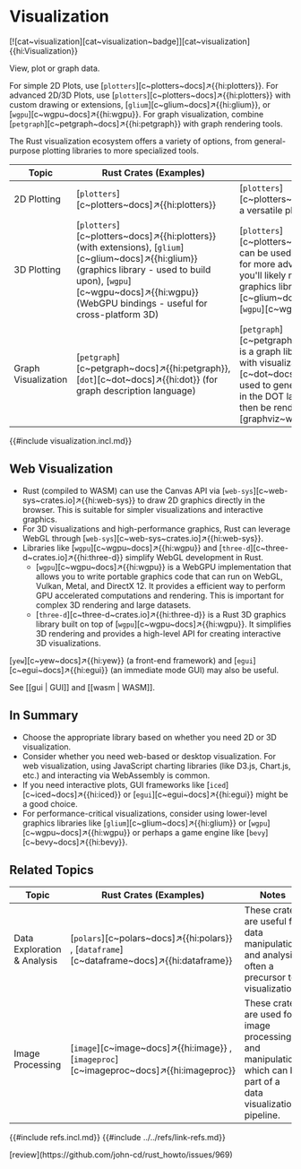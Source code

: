 # Visualization

[![cat~visualization][cat~visualization~badge]][cat~visualization]{{hi:Visualization}}

View, plot or graph data.

For simple 2D Plots, use [`plotters`][c~plotters~docs]↗{{hi:plotters}}. For advanced 2D/3D Plots, use [`plotters`][c~plotters~docs]↗{{hi:plotters}} with custom drawing or extensions, [`glium`][c~glium~docs]↗{{hi:glium}}, or [`wgpu`][c~wgpu~docs]↗{{hi:wgpu}}. For graph visualization, combine [`petgraph`][c~petgraph~docs]↗{{hi:petgraph}} with graph rendering tools.

The Rust visualization ecosystem offers a variety of options, from general-purpose plotting libraries to more specialized tools.

| Topic | Rust Crates (Examples) | Notes |
|---|---|---|
| 2D Plotting | [`plotters`][c~plotters~docs]↗{{hi:plotters}} | [`plotters`][c~plotters~docs]↗{{hi:plotters}} is a versatile plotting library. |
| 3D Plotting | [`plotters`][c~plotters~docs]↗{{hi:plotters}} (with extensions), [`glium`][c~glium~docs]↗{{hi:glium}} (graphics library - used to build upon), [`wgpu`][c~wgpu~docs]↗{{hi:wgpu}} (WebGPU bindings - useful for cross-platform 3D) | [`plotters`][c~plotters~docs]↗{{hi:plotters}} can be used for basic 3D plots, but for more advanced 3D visualization, you'll likely need to work with a graphics library like [`glium`][c~glium~docs]↗{{hi:glium}} or [`wgpu`][c~wgpu~docs]↗{{hi:wgpu}}. |
| Graph Visualization | [`petgraph`][c~petgraph~docs]↗{{hi:petgraph}}, [`dot`][c~dot~docs]↗{{hi:dot}} (for graph description language) | [`petgraph`][c~petgraph~docs]↗{{hi:petgraph}} is a graph library that can be used with visualization tools. [`dot`][c~dot~docs]↗{{hi:dot}} can be used to generate graph descriptions in the DOT language, which can then be rendered by [`Graphviz`][graphviz~website]↗{{hi:Graphviz}}. |

{{#include visualization.incl.md}}

## Web Visualization

- Rust (compiled to WASM) can use the Canvas API via [`web-sys`][c~web-sys~crates.io]↗{{hi:web-sys}} to draw 2D graphics directly in the browser. This is suitable for simpler visualizations and interactive graphics.
- For 3D visualizations and high-performance graphics, Rust can leverage WebGL through [`web-sys`][c~web-sys~crates.io]↗{{hi:web-sys}}.
- Libraries like [`wgpu`][c~wgpu~docs]↗{{hi:wgpu}} and [`three-d`][c~three-d~crates.io]↗{{hi:three-d}} simplify WebGL development in Rust.
  - [`wgpu`][c~wgpu~docs]↗{{hi:wgpu}} is a WebGPU implementation that allows you to write portable graphics code that can run on WebGL, Vulkan, Metal, and DirectX 12. It provides a efficient way to perform GPU accelerated computations and rendering. This is important for complex 3D rendering and large datasets.
  - [`three-d`][c~three-d~crates.io]↗{{hi:three-d}} is a Rust 3D graphics library built on top of [`wgpu`][c~wgpu~docs]↗{{hi:wgpu}}. It simplifies 3D rendering and provides a high-level API for creating interactive 3D visualizations.

[`yew`][c~yew~docs]↗{{hi:yew}} (a front-end framework) and [`egui`][c~egui~docs]↗{{hi:egui}} (an immediate mode GUI) may also be useful.

See [[gui | GUI]] and [[wasm | WASM]].

## In Summary

- Choose the appropriate library based on whether you need 2D or 3D visualization.
- Consider whether you need web-based or desktop visualization. For web visualization, using JavaScript charting libraries (like D3.js, Chart.js, etc.) and interacting via WebAssembly is common.
- If you need interactive plots, GUI frameworks like [`iced`][c~iced~docs]↗{{hi:iced}} or [`egui`][c~egui~docs]↗{{hi:egui}} might be a good choice.
- For performance-critical visualizations, consider using lower-level graphics libraries like [`glium`][c~glium~docs]↗{{hi:glium}} or [`wgpu`][c~wgpu~docs]↗{{hi:wgpu}} or perhaps a game engine like [`bevy`][c~bevy~docs]↗{{hi:bevy}}.

## Related Topics

| Topic | Rust Crates (Examples) | Notes |
|---|---|---|
| Data Exploration & Analysis | [`polars`][c~polars~docs]↗{{hi:polars}} , [`dataframe`][c~dataframe~docs]↗{{hi:dataframe}} | These crates are useful for data manipulation and analysis, often a precursor to visualization. |
| Image Processing | [`image`][c~image~docs]↗{{hi:image}} , [`imageproc`][c~imageproc~docs]↗{{hi:imageproc}} | These crates are used for image processing and manipulation, which can be part of a data visualization pipeline. |

{{#include refs.incl.md}}
{{#include ../../refs/link-refs.md}}

<div class="hidden">
[review](https://github.com/john-cd/rust_howto/issues/969)
</div>
